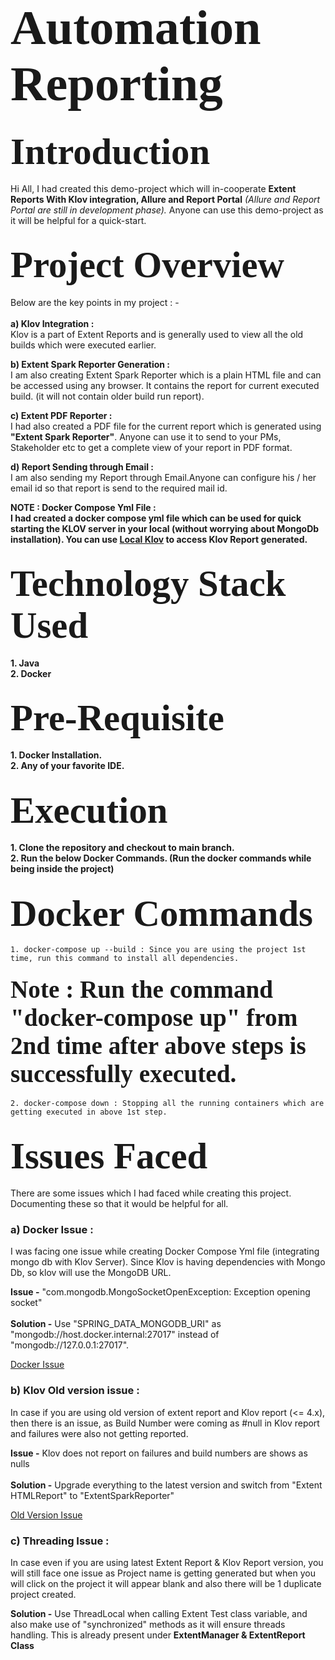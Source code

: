 # <span style="font-family: Calibri; font-size: 2.8em;"> Automation Reporting </span>

## <span style="font-family: Calibri; font-size: 2.8em;"> Introduction </span>
Hi All, I had created this demo-project which will in-cooperate **Extent Reports With Klov integration, Allure and Report Portal** *(Allure and Report Portal are still in development phase).* 
Anyone can use this demo-project as it will be helpful for a quick-start.
    
## <span style="font-family: Calibri; font-size: 2.8em;"> Project Overview </span>
Below are the key points in my project : - <br><br>
**a) Klov Integration :** <br>
    Klov is a part of Extent Reports and is generally used to view all the old builds which were executed earlier.<br>

**b) Extent Spark Reporter Generation :** <br>
I am also creating Extent Spark Reporter which is a plain HTML file and can be accessed using any browser. It contains the report for current executed build. (it will not contain older build run report).<br>

**c) Extent PDF Reporter :** <br>
I had also created a PDF file for the current report which is generated using **"Extent Spark Reporter"**. Anyone can use it to send to your PMs, Stakeholder etc to get a complete view of your report in PDF format. <br>

**d) Report Sending through Email :** <br> 
I am also sending my Report through Email.Anyone can configure his / her email id so that report is send to the required mail id.<br>

**NOTE : Docker Compose Yml File : <br> 
I had created a docker compose yml file which can be used for quick starting the KLOV server in your local (without worrying about MongoDb installation).
You can use [Local Klov](localhost:80) to access Klov Report generated.** <br>

## <span style="font-family: Calibri; font-size: 2.8em;"> Technology Stack Used </span>
**1. Java** <br>
**2. Docker** <br>

## <span style="font-family: Calibri; font-size: 2.8em;"> Pre-Requisite </span>
**1. Docker Installation.** <br>
**2. Any of your favorite IDE.** <br>

## <span style="font-family: Calibri; font-size: 2.8em;"> Execution </span>
**1. Clone the repository and checkout to main branch.** <br>
**2. Run the below Docker Commands. (Run the docker commands while being inside the project)** <br>

## <span style="font-family: Calibri; font-size: 2.8em;"> Docker Commands </span>

    1. docker-compose up --build : Since you are using the project 1st time, run this command to install all dependencies.

#### <span style="font-family: Calibri; font-size: 2.8em;"> Note : Run the command "docker-compose up" from 2nd time after above steps is successfully executed. </span>

    2. docker-compose down : Stopping all the running containers which are getting executed in above 1st step.

## <span style="font-family: Calibri; font-size: 2.8em;"> Issues Faced </span>
There are some issues which I had faced while creating this project. Documenting these so that it would be helpful for all.
    
### a) Docker Issue : 
I was facing one issue while creating Docker Compose Yml file (integrating mongo db with Klov Server). Since Klov is having dependencies with Mongo Db, so klov will use the MongoDB URL.<br>
    
**Issue -** "com.mongodb.MongoSocketOpenException: Exception opening socket"<br><br>
**Solution -** Use "SPRING_DATA_MONGODB_URI" as "mongodb://host.docker.internal:27017" instead of "mongodb://127.0.0.1:27017".<br>

[Docker Issue](https://github.com/extent-framework/klov/issues/66)

### b) Klov Old version issue : 
In case if you are using old version of extent report and Klov report (<= 4.x), then there is an issue, as Build Number were coming as #null in Klov report and failures were also not getting reported.<br>

**Issue -** Klov does not report on failures and build numbers are shows as nulls <br><br>
**Solution -** Upgrade everything to the latest version and switch from "Extent HTMLReport" to "ExtentSparkReporter" <br>

[Old Version Issue](https://github.com/extent-framework/klov/issues/67)

### c) Threading Issue :
In case even if you are using latest Extent Report & Klov Report version, you will still face one issue as Project name is getting generated but when you will click on the project it will appear blank and also there will be 1 duplicate project created.<br>
        
**Solution -** Use ThreadLocal when calling Extent Test class variable, and also make use of "synchronized" methods as it will ensure threads handling. This is already present under **ExtentManager & ExtentReport Class** <br><br>